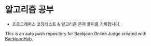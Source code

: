 # 알고리즘 공부
+ 프로그래머스 코딩테스트 & 알고리즘 문제 풀이를 기록합니다.




This is an auto push repository for Baekjoon Online Judge created with [BaekjoonHub](https://github.com/BaekjoonHub/BaekjoonHub).
